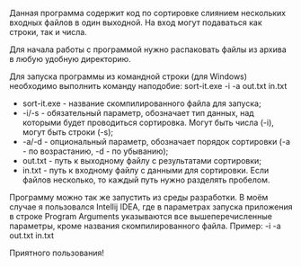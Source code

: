 Данная программа содержит код по сортировке слиянием нескольких входных файлов в один выходной. На вход могут подаваться как строки, так и числа.

Для начала работы с программой нужно распаковать файлы из архива в любую удобную директорию.

Для запуска программы из командной строки (для Windows) необходимо выполнить команду наподобие:
sort-it.exe -i -a out.txt in.txt

- sort-it.exe - название скомпилированного файла для запуска;
- -i/-s - обязательный параметр, обозначает тип данных, над которыми будет проводиться сортировка. Могут быть числа (-i), могут быть строки (-s);
- -a/-d - опциональный параметр, обозначает порядок сортировки (-a - по возрастанию, -d - по убыванию);
- out.txt - путь к выходному файлу с результатами сортировки;
- in.txt - путь к входному файлу с данными для сортировки. Если файлов несколько, то каждый путь нужно разделять пробелом.

Программу можно так же запустить из среды разработки. В моём случае я пользовался Intellij IDEA, где в параметрах запуска приложения в строке Program Arguments указываются все вышеперечисленные параметры, кроме названия скомпилированного файла. Пример:
-i -a out.txt in.txt

Приятного пользования!
